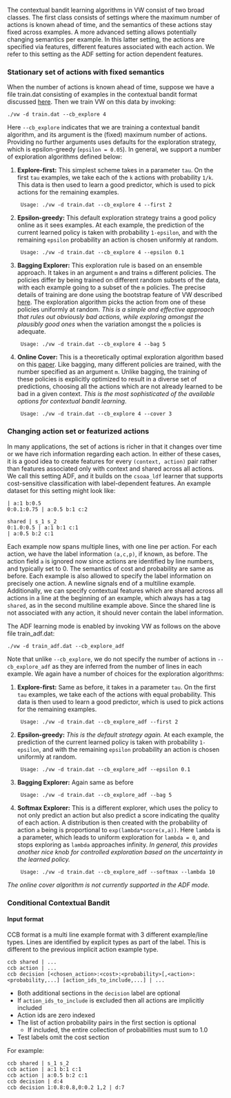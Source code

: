 The contextual bandit learning algorithms in VW consist of two broad classes. The first class consists of settings where the maximum number of actions is known ahead of time, and the semantics of these actions stay fixed across examples. A more advanced setting allows potentially changing semantics per example. In this latter setting, the actions are specified via features, different features associated with each action. We refer to this setting as the ADF setting for action dependent features.

### Stationary set of actions with fixed semantics

When the number of actions is known ahead of time, suppose we have a file train.dat consisting of examples in the contextual bandit format discussed [here](https://github.com/JohnLangford/vowpal_wabbit/wiki/Logged-Contextual-Bandit-Example). Then we train VW on this data by invoking:

    ./vw -d train.dat --cb_explore 4 

Here `--cb_explore` indicates that we are training a contextual bandit algorithm, and its argument is the (fixed) maximum number of actions. Providing no further arguments uses defaults for the exploration strategy, which is epsilon-greedy (`epsilon = 0.05`). In general, we support a number of exploration algorithms defined below:

1. **Explore-first:** This simplest scheme takes in a parameter `tau`. On the first `tau` examples, we take each of the `k` actions with probability `1/k`. This data is then used to learn a good predictor, which is used to pick actions for the remaining examples. 

        Usage: ./vw -d train.dat --cb_explore 4 --first 2

2. **Epsilon-greedy:** This default exploration strategy trains a good policy online as it sees examples. At each example, the prediction of the current learned policy is taken with probability `1-epsilon`, and with the remaining `epsilon` probability an action is chosen uniformly at random. 

        Usage: ./vw -d train.dat --cb_explore 4 --epsilon 0.1

3. **Bagging Explorer:** This exploration rule is based on an ensemble approach. It takes in an argument `m` and trains `m` different policies. The policies differ by being trained on different random subsets of the data, with each example going to a subset of the `m` policies. The precise details of training are done using the bootstrap feature of VW described [here](https://github.com/JohnLangford/vowpal_wabbit/wiki/Zhen's-Presentation-Slides-on-enhancements-to-vw). The exploration algorithm picks the action from one of these policies uniformly at random. _This is a simple and effective approach that rules out obviously bad actions, while exploring amongst the plausibly good ones_ when the variation amongst the `m` policies is adequate. 

        Usage: ./vw -d train.dat --cb_explore 4 --bag 5

4. **Online Cover:** This is a theoretically optimal exploration algorithm based on this [paper](http://arxiv.org/abs/1402.0555). Like bagging, many different policies are trained, with the number specified as an argument `m`. Unlike bagging, the training of these policies is explicitly optimized to result in a diverse set of predictions, choosing all the actions which are not already learned to be bad in a given context. _This is the most sophisticated of the available options for contextual bandit learning_. 

        Usage: ./vw -d train.dat --cb_explore 4 --cover 3

### Changing action set or featurized actions

In many applications, the set of actions is richer in that it changes over time or we have rich information regarding each action. In either of these cases, it is a good idea to create features for every `(context, action)` pair rather than features associated only with context and shared across all actions. We call this setting ADF, and it builds on the `csoaa_ldf` learner that supports cost-sensitive classification with label-dependent features. An example dataset for this setting might look like:

    | a:1 b:0.5
    0:0.1:0.75 | a:0.5 b:1 c:2
     
    shared | s_1 s_2
    0:1.0:0.5 | a:1 b:1 c:1
    | a:0.5 b:2 c:1

Each example now spans multiple lines, with one line per action. For each action, we have the label information `(a,c,p)`, if known, as before. The action field `a` is ignored now since actions are identified by line numbers, and typically set to 0. The semantics of cost and probability are same as before. Each example is also allowed to specify the label information on precisely one action. A newline signals end of a multiline example. Additionally, we can specify contextual features which are shared across all actions in a line at the beginning of an example, which always has a tag `shared`, as in the second multiline example above. Since the shared line is not associated with any action, it should never contain the label information. 

The ADF learning mode is enabled by invoking VW as follows on the above file train_adf.dat:

    ./vw -d train_adf.dat --cb_explore_adf 

Note that unlike `--cb_explore`, we do not specify the number of actions in `--cb_explore_adf` as they are inferred from the number of lines in each example. We again have a number of choices for the exploration algorithms:

1. **Explore-first:** Same as before, it takes in a parameter `tau`. On the first `tau` examples, we take each of the actions with equal probability. This data is then used to learn a good predictor, which is used to pick actions for the remaining examples. 

        Usage: ./vw -d train.dat --cb_explore_adf --first 2

2. **Epsilon-greedy:** _This is the default strategy again._ At each example, the prediction of the current learned policy is taken with probability `1-epsilon`, and with the remaining `epsilon` probability an action is chosen uniformly at random. 

        Usage: ./vw -d train.dat --cb_explore_adf --epsilon 0.1

3. **Bagging Explorer:** Again same as before

        Usage: ./vw -d train.dat --cb_explore_adf --bag 5

4. **Softmax Explorer:** This is a different explorer, which uses the policy to not only predict an action but also predict a score indicating the quality of each action. A distribution is then created with the probability of action `a` being is proportional to `exp(lambda*score(x,a))`. Here `lambda` is a parameter, which leads to uniform exploration for `lambda = 0`, and stops exploring as `lambda` approaches infinity. _In general, this provides another nice knob for controlled exploration based on the uncertainty in the learned policy._

        Usage: ./vw -d train.dat --cb_explore_adf --softmax --lambda 10

_The online cover algorithm is not currently supported in the ADF mode._

### Conditional Contextual Bandit

#### Input format
CCB format is a multi line example format with 3 different example/line types. Lines are identified by explicit types as part of the label. This is different to the previous implicit action example type.
```
ccb shared | ...
ccb action | ...
ccb decision [<chosen_action>:<cost>:<probability>[,<action>:<probability,...] [action_ids_to_include,...] | ...
```
- Both additional sections in the `decision` label are optional
- If `action_ids_to_include` is excluded then all actions are implicitly included
- Action ids are zero indexed
- The list of action probability pairs in the first section is optional
  - If included, the entire collection of probabilities must sum to 1.0
- Test labels omit the cost section

For example:
```
ccb shared | s_1 s_2
ccb action | a:1 b:1 c:1
ccb action | a:0.5 b:2 c:1
ccb decision | d:4
ccb decision 1:0.8:0.8,0:0.2 1,2 | d:7
```